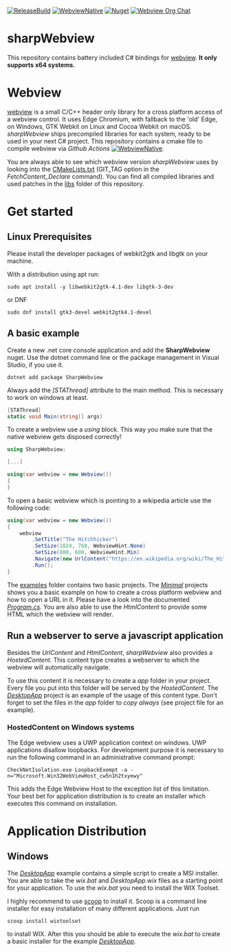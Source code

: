 [![ReleaseBuild](https://github.com/webview/sharpWebview/workflows/ReleaseBuild/badge.svg)](https://github.com/webview/sharpWebview/actions?query=workflow%3AReleaseBuild)
[![WebviewNative](https://github.com/webview/sharpWebview/workflows/WebviewNative/badge.svg)](https://github.com/webview/sharpWebview/actions?query=workflow%3AWebviewNative)
[![Nuget](https://img.shields.io/nuget/v/SharpWebview?color=green)](https://www.nuget.org/packages/SharpWebview/)
[![Webview Org Chat](https://img.shields.io/badge/chat-on%20discord-7289da.svg)](https://discord.gg/grzBQBP)

# sharpWebview

This repository contains battery included C# bindings for [webview](https://github.com/webview/webview). **It only supports x64 systems.**

# Webview

[webview](https://github.com/webview/webview) is a small C/C++ header only library for a cross platform access of a webview control.
It uses Edge Chromium, with fallback to the 'old' Edge, on Windows, GTK Webkit on Linux and Cocoa Webkit on macOS.
*sharpWebview* ships precompiled libraries for each system, ready to be used in your next C# project. This repository contains a cmake file to compile webview via *Github Actions* [![WebviewNative](https://github.com/webview/sharpWebview/workflows/WebviewNative/badge.svg)](https://github.com/webview/sharpWebview/actions?query=workflow%3AWebviewNative).

You are always able to see which webview version *sharpWebview* uses by looking into the [CMakeLists.txt](https://github.com/webview/sharpWebview/blob/master/CMakeLists.txt) (GIT_TAG option in the *FetchContent_Declare* command). You can find all compiled libraries and used patches in the [libs](https://github.com/webview/sharpWebview/tree/master/libs) folder of this repository.

# Get started

## Linux Prerequisites

Please install the developer packages of webkit2gtk and libgtk on your machine. 

With a distribution using apt run:  
```
sudo apt install -y libwebkit2gtk-4.1-dev libgtk-3-dev
```

or DNF
```
sudo dnf install gtk3-devel webkit2gtk4.1-devel
```

## A basic example

Create a new .net core console application and add the **SharpWebview** nuget. Use the dotnet command line or the package management in Visual Studio, if you use it.

```
dotnet add package SharpWebview
```

Always add the *[STAThread]* attribute to the main method. This is necessary to work on windows at least.

```csharp
[STAThread]
static void Main(string[] args)
```

To create a webview use a *using* block. This way you make sure that the native webview gets disposed correctly!

```csharp
using SharpWebview;

[...]

using(var webview = new Webview())
{
}
```

To open a basic webview which is pointing to a wikipedia article use the following code:

```csharp
using(var webview = new Webview())
{
    webview
        .SetTitle("The Hitchhicker")             
        .SetSize(1024, 768, WebviewHint.None)
        .SetSize(800, 600, WebviewHint.Min)
        .Navigate(new UrlContent("https://en.wikipedia.org/wiki/The_Hitchhiker%27s_Guide_to_the_Galaxy_(novel)"))
        .Run();
}
```

The [examples](https://github.com/webview/sharpWebview/tree/master/examples) folder contains two basic projects. The [*Minimal*](https://github.com/webview/sharpWebview/tree/master/examples/Minimal) projects shows you a basic example on how to create a cross platform webview and how to open a URL in it.
Please have a look into the documented [*Program.cs*](https://github.com/webview/sharpWebview/blob/master/examples/Minimal/Program.cs). You are also able to use the *HtmlContent* to provide some HTML which the webview will render.

## Run a webserver to serve a javascript application

Besides the *UrlContent* and *HtmlContent*, *sharpWebview* also provides a *HostedContent*. This content type creates a webserver to which the webview will automatically navigate.

To use this content it is necessary to create a *app* folder in your project. Every file you put into this folder will be served by the *HostedContent*. The [*DesktopApp*](https://github.com/webview/sharpWebview/tree/master/examples/DesktopApp) project is an example of the usage of this content type.
Don't forget to set the files in the *app* folder to *copy always* (see project file for an example).

### HostedContent on Windows systems

The Edge webview uses a UWP application context on windows. UWP applications disallow loopbacks. For development purpose it is necessary to run the following command in an administrative command prompt:

```
CheckNetIsolation.exe LoopbackExempt -a -n="Microsoft.Win32WebViewHost_cw5n1h2txyewy"
```

This adds the Edge Webview Host to the exception list of this limitation. Your best bet for application distribution is to create an installer which executes this command on installation.

# Application Distribution
## Windows
 
The [*DesktopApp*](https://github.com/webview/sharpWebview/tree/master/examples/DesktopApp) example contains a simple script to create a MSI installer. You are able to take the *wix.bat* and *DesktopApp.wix* files as a starting point for your application. To use the *wix.bat* you need to install the WIX Toolset.

I highly recommend to use [scoop](https://scoop.sh/) to install it. Scoop is a command line installer for easy installation of many different applications. Just run 

```
scoop install wixtoolset
```

to install WIX. After this you should be able to execute the *wix.bat* to create a basic installer for the example [*DesktopApp*](https://github.com/webview/sharpWebview/tree/master/examples/DesktopApp).

